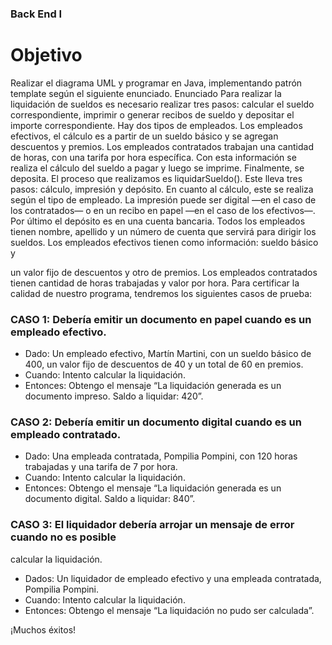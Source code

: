### Back End I

# Objetivo
Realizar el diagrama UML y programar en Java, implementando patrón template
según el siguiente enunciado.
Enunciado
Para realizar la liquidación de sueldos es necesario realizar tres pasos: calcular el
sueldo correspondiente, imprimir o generar recibos de sueldo y depositar el importe
correspondiente.
Hay dos tipos de empleados. Los empleados efectivos, el cálculo es a partir de un
sueldo básico y se agregan descuentos y premios. Los empleados contratados trabajan
una cantidad de horas, con una tarifa por hora específica. Con esta información se
realiza el cálculo del sueldo a pagar y luego se imprime. Finalmente, se deposita.
El proceso que realizamos es liquidarSueldo(). Este lleva tres pasos: cálculo,
impresión y depósito. En cuanto al cálculo, este se realiza según el tipo de empleado.
La impresión puede ser digital —en el caso de los contratados— o en un recibo en
papel —en el caso de los efectivos—. Por último el depósito es en una cuenta
bancaria.
Todos los empleados tienen nombre, apellido y un número de cuenta que servirá para
dirigir los sueldos. Los empleados efectivos tienen como información: sueldo básico y

un valor fijo de descuentos y otro de premios. Los empleados contratados tienen
cantidad de horas trabajadas y valor por hora.
Para certificar la calidad de nuestro programa, tendremos los siguientes casos de
prueba:
### CASO 1: Debería emitir un documento en papel cuando es un empleado efectivo.
- Dado: Un empleado efectivo, Martín Martini, con un sueldo básico de 400, un
valor fijo de descuentos de 40 y un total de 60 en premios.
- Cuando: Intento calcular la liquidación.
- Entonces: Obtengo el mensaje “La liquidación generada es un documento
impreso. Saldo a liquidar: 420”.
### CASO 2: Debería emitir un documento digital cuando es un empleado contratado.
- Dado: Una empleada contratada, Pompilia Pompini, con 120 horas trabajadas y
una tarifa de 7 por hora.
- Cuando: Intento calcular la liquidación.
- Entonces: Obtengo el mensaje “La liquidación generada es un documento
digital. Saldo a liquidar: 840”.
### CASO 3: El liquidador debería arrojar un mensaje de error cuando no es posible
calcular la liquidación.
- Dados: Un liquidador de empleado efectivo y una empleada contratada, Pompilia
Pompini.
- Cuando: Intento calcular la liquidación.
- Entonces: Obtengo el mensaje “La liquidación no pudo ser calculada”.

¡Muchos éxitos!